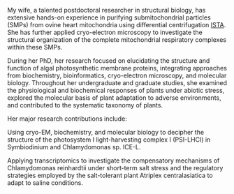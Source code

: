 My wife, a talented postdoctoral researcher in structural biology, has extensive hands-on experience in purifying submitochondrial particles (SMPs) from ovine heart mitochondria using differential centrifugation [ISTA](https://ista.ac.at/en/research/sazanov-group/). She has further applied cryo-electron microscopy to investigate the structural organization of the complete mitochondrial respiratory complexes within these SMPs.

During her PhD, her research focused on elucidating the structure and function of algal photosynthetic membrane proteins, integrating approaches from biochemistry, bioinformatics, cryo-electron microscopy, and molecular biology. Throughout her undergraduate and graduate studies, she examined the physiological and biochemical responses of plants under abiotic stress, explored the molecular basis of plant adaptation to adverse environments, and contributed to the systematic taxonomy of plants.

Her major research contributions include:

Using cryo-EM, biochemistry, and molecular biology to decipher the structure of the photosystem I light-harvesting complex I (PSI-LHCI) in Symbiodinium and Chlamydomonas sp. ICE-L.

Applying transcriptomics to investigate the compensatory mechanisms of Chlamydomonas reinhardtii under short-term salt stress and the regulatory strategies employed by the salt-tolerant plant Atriplex centralasiatica to adapt to saline conditions.